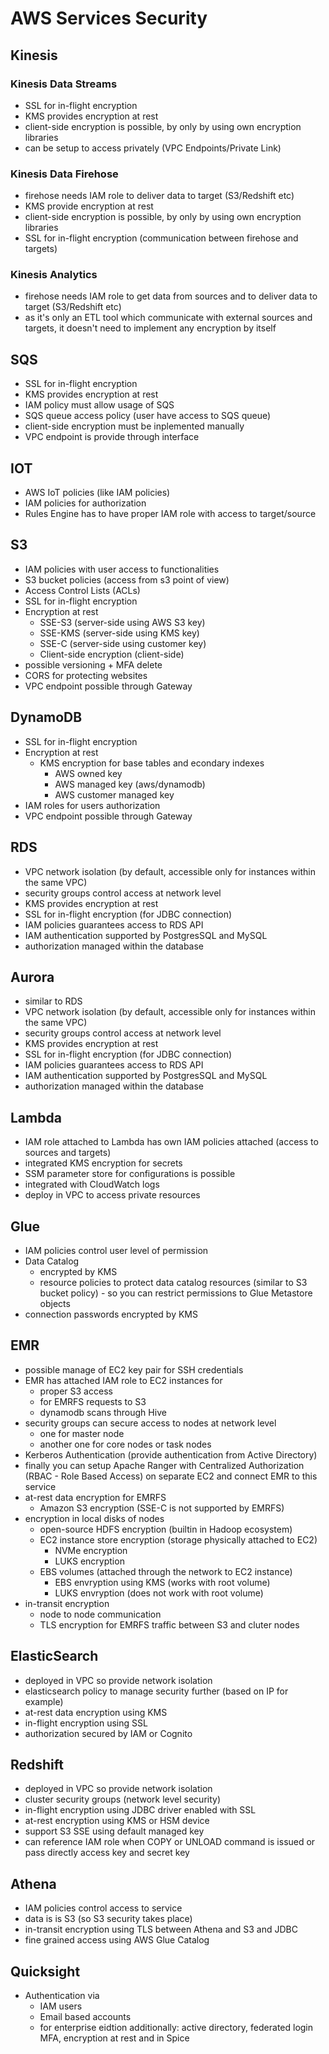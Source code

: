 # AWS Services Security

## Kinesis
### Kinesis Data Streams
* SSL for in-flight encryption
* KMS provides encryption at rest
* client-side encryption is possible, by only by using own encryption libraries
* can be setup to access privately (VPC Endpoints/Private Link)

### Kinesis Data Firehose
* firehose needs IAM role to deliver data to target (S3/Redshift etc)
* KMS provide encryption at rest
* client-side encryption is possible, by only by using own encryption libraries
* SSL for in-flight encryption (communication between firehose and targets)

### Kinesis Analytics
* firehose needs IAM role to get data from sources and to deliver data to target (S3/Redshift etc)
* as it's only an ETL tool which communicate with external sources and targets, it doesn't need to implement any encryption by itself

## SQS
* SSL for in-flight encryption
* KMS provides encryption at rest
* IAM policy must allow usage of SQS
* SQS queue access policy (user have access to SQS queue)
* client-side encryption must be inplemented manually
* VPC endpoint is provide through interface

## IOT
* AWS IoT policies (like IAM policies)
* IAM policies for authorization
* Rules Engine has to have proper IAM role with access to target/source

## S3
* IAM policies with user access to functionalities
* S3 bucket policies (access from s3 point of view)
* Access Control Lists (ACLs)
* SSL for in-flight encryption
* Encryption at rest
  * SSE-S3 (server-side using AWS S3 key)
  * SSE-KMS (server-side using KMS key)
  * SSE-C (server-side using customer key)
  * Client-side encryption (client-side)
* possible versioning + MFA delete
* CORS for protecting websites
* VPC endpoint possible through Gateway

## DynamoDB
* SSL for in-flight encryption
* Encryption at rest
  * KMS encryption for base tables and econdary indexes
    * AWS owned key
    * AWS managed key (aws/dynamodb)
    * AWS customer managed key
* IAM roles for users authorization
* VPC endpoint possible through Gateway

## RDS
* VPC network isolation (by default, accessible only for instances within the same VPC)
* security groups control access at network level
* KMS provides encryption at rest
* SSL for in-flight encryption (for JDBC connection)
* IAM policies guarantees access to RDS API
* IAM authentication supported by PostgresSQL and MySQL
* authorization managed within the database

## Aurora
* similar to RDS
* VPC network isolation (by default, accessible only for instances within the same VPC)
* security groups control access at network level
* KMS provides encryption at rest
* SSL for in-flight encryption (for JDBC connection)
* IAM policies guarantees access to RDS API
* IAM authentication supported by PostgresSQL and MySQL
* authorization managed within the database

## Lambda
* IAM role attached to Lambda has own IAM policies attached (access to sources and targets)
* integrated KMS encryption for secrets
* SSM parameter store for configurations is possible
* integrated with CloudWatch logs
* deploy in VPC to access private resources

## Glue
* IAM policies control user level of permission
* Data Catalog
  * encrypted by KMS
  * resource policies to protect data catalog resources (similar to S3 bucket policy) - so you can restrict permissions to Glue Metastore objects
* connection passwords encrypted by KMS

## EMR
* possible manage of EC2 key pair for SSH credentials
* EMR has attached IAM role to EC2 instances for
  * proper S3 access
  * for EMRFS requests to S3
  * dynamodb scans through Hive
* security groups can secure access to nodes at network level
  * one for master node
  * another one for core nodes or task nodes
* Kerberos Authentication (provide authentication from Active Directory)
* finally you can setup Apache Ranger with Centralized Authorization (RBAC - Role Based Access) on separate EC2 and connect EMR to this service
* at-rest data encryption for EMRFS
  * Amazon S3 encryption (SSE-C is not supported by EMRFS)
* encryption in local disks of nodes
  * open-source HDFS encryption (builtin in Hadoop ecosystem)
  * EC2 instance store encryption (storage physically attached to EC2)
    * NVMe encryption
    * LUKS encryption
  * EBS volumes (attached through the network to EC2 instance)
    * EBS envryption using KMS (works with root volume)
    * LUKS envryption (does not work with root volume)
* in-transit encryption
  * node to node communication
  * TLS encryption for EMRFS traffic between S3 and cluter nodes

## ElasticSearch
* deployed in VPC so provide network isolation
* elasticsearch policy to manage security further (based on IP for example)
* at-rest data encryption using KMS
* in-flight encryption using SSL
* authorization secured by IAM or Cognito

## Redshift
* deployed in VPC so provide network isolation
* cluster security groups (network level security)
* in-flight encryption using JDBC driver enabled with SSL
* at-rest encryption using KMS or HSM device
* support S3 SSE using default managed key
* can reference IAM role when COPY or UNLOAD command is issued or pass directly access key and secret key

## Athena
* IAM policies control access to service
* data is is S3 (so S3 security takes place)
* in-transit encryption using TLS between Athena and S3 and JDBC
* fine grained access using AWS Glue Catalog

## Quicksight
* Authentication via
  * IAM users
  * Email based accounts
  * for enterprise eidtion additionally: active directory, federated login MFA, encryption at rest and in Spice
